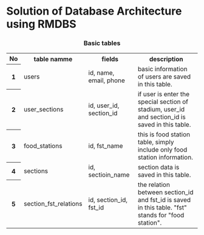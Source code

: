 # Solution of Database Architecture using RMDBS

<h3 align="center">Basic tables</h3>

<div align="center">
	<table>
		<tr>
			<th>No</th>
			<th>table namme</th>
			<th>fields</th>
			<th>description</th>  
		</tr>
		<tr>
			<th>1</th>
			<td>users</td>
			<td>id, name, email, phone</td>
			<td>basic information of users are saved in this table.</td>  
		</tr>
		<tr>
			<th>2</th>
			<td>user_sections</td>
			<td>id, user_id, section_id</td>
			<td>if user is enter the special section of stadium, user_id and section_id is saved in this table.</td>  
		</tr>
		<tr>
			<th>3</th>
			<td>food_stations</td>
			<td>id, fst_name</td>
			<td>this is food station table, simply include only food station information.</td>  
		</tr>
		<tr>
			<th>4</th>
			<td>sections</td>
			<td>id, sectioin_name</td>
			<td>section data is saved in this table.</td>  
		</tr>
		<tr>
			<th>5</th>
			<td>section_fst_relations</td>
			<td>id, section_id, fst_id</td>
			<td>the relation between section_id and fst_id is saved in this table. "fst" stands for "food station".</td>  
		</tr>
	</table>
</div>
